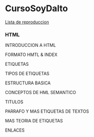 # CursoSoyDalto
[Lista de reproduccion](https://www.youtube.com/watch?v=kN1XP-Bef7w&amp;list=PLE8uP447fYpgOwKgbypiCGSz7veY2MLGb)

### HTML

INTRODUCCION A HTML

FORMATO HMTL & INDEX

ETIQUETAS

TIPOS DE ETIQUETAS

ESTRUCTURA BASICA

CONCEPTOS DE HML SEMANTICO

TITULOS

PARRAFO Y MAS ETIQUETAS DE TEXTOS

MAS TEORIA DE ETIQUETAS

ENLACES

